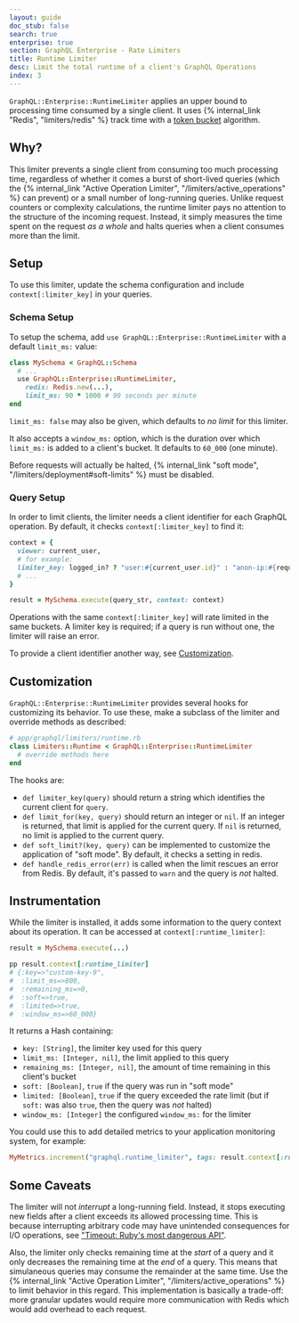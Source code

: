 ```yaml
---
layout: guide
doc_stub: false
search: true
enterprise: true
section: GraphQL Enterprise - Rate Limiters
title: Runtime Limiter
desc: Limit the total runtime of a client's GraphQL Operations
index: 3
---
```


`GraphQL::Enterprise::RuntimeLimiter` applies an upper bound to processing time consumed by a single client. It uses {% internal_link "Redis", "limiters/redis" %} track time with a [token bucket](https://en.wikipedia.org/wiki/Token_bucket) algorithm.

## Why?

This limiter prevents a single client from consuming too much processing time, regardless of whether it comes a burst of short-lived queries (which the {% internal_link "Active Operation Limiter", "/limiters/active_operations" %} can prevent) or a small number of long-running queries. Unlike request counters or complexity calculations, the runtime limiter pays no attention to the structure of the incoming request. Instead, it simply measures the time spent on the request _as a whole_ and halts queries when a client consumes more than the limit.

## Setup

To use this limiter, update the schema configuration and include `context[:limiter_key]` in your queries.

### Schema Setup

To setup the schema, add `use GraphQL::Enterprise::RuntimeLimiter` with a default `limit_ms:` value:

```ruby
class MySchema < GraphQL::Schema
  # ...
  use GraphQL::Enterprise::RuntimeLimiter,
    redis: Redis.new(...),
    limit_ms: 90 * 1000 # 90 seconds per minute
end
```

`limit_ms: false` may also be given, which defaults to _no limit_ for this limiter.

It also accepts a `window_ms:` option, which is the duration over which `limit_ms:` is added to a client's bucket. It defaults to `60_000` (one minute).

Before requests will actually be halted, {% internal_link "soft mode", "/limiters/deployment#soft-limits" %} must be disabled.

### Query Setup

In order to limit clients, the limiter needs a client identifier for each GraphQL operation. By default, it checks `context[:limiter_key]` to find it:

```ruby
context = {
  viewer: current_user,
  # for example:
  limiter_key: logged_in? ? "user:#{current_user.id}" : "anon-ip:#{request.remote_ip}",
  # ...
}

result = MySchema.execute(query_str, context: context)
```

Operations with the same `context[:limiter_key]` will rate limited in the same buckets. A limiter key is required; if a query is run without one, the limiter will raise an error.

To provide a client identifier another way, see [Customization](#customization).

## Customization

`GraphQL::Enterprise::RuntimeLimiter` provides several hooks for customizing its behavior. To use these, make a subclass of the limiter and override methods as described:

```ruby
# app/graphql/limiters/runtime.rb
class Limiters::Runtime < GraphQL::Enterprise::RuntimeLimiter
  # override methods here
end
```

The hooks are:

- `def limiter_key(query)` should return a string which identifies the current client for `query`.
- `def limit_for(key, query)` should return an integer or `nil`. If an integer is returned, that limit is applied for the current query. If `nil` is returned, no limit is applied to the current query.
- `def soft_limit?(key, query)` can be implemented to customize the application of "soft mode". By default, it checks a setting in redis.
- `def handle_redis_error(err)` is called when the limit rescues an error from Redis. By default, it's passed to `warn` and the query is _not_ halted.

## Instrumentation

While the limiter is installed, it adds some information to the query context about its operation. It can be accessed at `context[:runtime_limiter]`:


```ruby
result = MySchema.execute(...)

pp result.context[:runtime_limiter]
# {:key=>"custom-key-9",
#  :limit_ms=>800,
#  :remaining_ms=>0,
#  :soft=>true,
#  :limited=>true,
#  :window_ms=>60_000}
```

It returns a Hash containing:

- `key: [String]`, the limiter key used for this query
- `limit_ms: [Integer, nil]`, the limit applied to this query
- `remaining_ms: [Integer, nil]`, the amount of time remaining in this client's bucket
- `soft: [Boolean]`, `true` if the query was run in "soft mode"
- `limited: [Boolean]`, `true` if the query exceeded the rate limit (but if `soft:` was also `true`, then the query was _not_ halted)
- `window_ms: [Integer]` the configured `window_ms:` for the limiter

You could use this to add detailed metrics to your application monitoring system, for example:

```ruby
MyMetrics.increment("graphql.runtime_limiter", tags: result.context[:runtime_limiter])
```

## Some Caveats

The limiter will not _interrupt_ a long-running field. Instead, it stops executing new fields after a client exceeds its allowed processing time. This is because interrupting arbitrary code may have unintended consequences for I/O operations, see ["Timeout: Ruby's most dangerous API"](https://www.mikeperham.com/2015/05/08/timeout-rubys-most-dangerous-api/).

Also, the limiter only checks remaining time at the _start_ of a query and it only decreases the remaining time at the _end_ of a query. This means that simulaneous queries may consume the remainder at the same time. Use the {% internal_link "Active Operation Limiter", "/limiters/active_operations" %} to limit behavior in this regard. This implementation is basically a trade-off: more granular updates would require more communication with Redis which would add overhead to each request.
